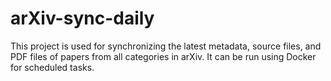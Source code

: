 # arXiv-sync-daily

This project is used for synchronizing the latest metadata, source files, and PDF files of papers from all categories in arXiv. It can be run using Docker for scheduled tasks.
